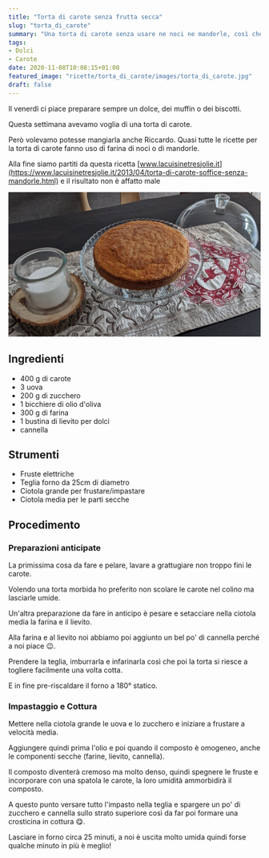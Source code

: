 ```yaml
---
title: "Torta di carote senza frutta secca"
slug: "torta_di_carote"
summary: "Una torta di carote senza usare ne noci ne mandorle, così che anche i bambini possano mangiarla"
tags:
- Dolci
- Carote
date: 2020-11-08T10:08:15+01:00
featured_image: "ricette/torta_di_carote/images/torta_di_carote.jpg"
draft: false
---
```


Il venerdì ci piace preparare sempre un dolce, dei muffin o dei biscotti.

Questa settimana avevamo voglia di una torta di carote.

Però volevamo potesse mangiarla anche Riccardo. Quasi tutte le ricette per la torta di carote fanno uso di farina di noci o di mandorle.

Alla fine siamo partiti da questa ricetta [www.lacuisinetresjolie.it](https://www.lacuisinetresjolie.it/2013/04/torta-di-carote-soffice-senza-mandorle.html) e il risultato non è affatto male

![Risultato](images/torta_di_carote.jpg)

## Ingredienti
* 400 g di carote
* 3 uova
* 200 g di zucchero
* 1 bicchiere di olio d'oliva
* 300 g di farina
* 1 bustina di lievito per dolci
* cannella

## Strumenti
* Fruste elettriche
* Teglia forno da 25cm di diametro
* Ciotola grande per frustare/impastare
* Ciotola media per le parti secche

## Procedimento

### Preparazioni anticipate
La primissima cosa da fare e pelare, lavare a grattugiare non troppo fini le carote.

Volendo una torta morbida ho preferito non scolare le carote nel colino ma lasciarle umide.

Un'altra preparazione da fare in anticipo è pesare e setacciare nella ciotola media la farina e il lievito.

Alla farina e al lievito noi abbiamo poi aggiunto un bel po' di cannella perché a noi piace 😉.

Prendere la teglia, imburrarla e infarinarla così che poi la torta si riesce a togliere facilmente una volta cotta.

E in fine pre-riscaldare il forno a 180° statico.

### Impastaggio e Cottura

Mettere nella ciotola grande le uova e lo zucchero e iniziare a frustare a velocità media.

Aggiungere quindi prima l'olio e poi quando il composto è omogeneo, anche le componenti secche (farine, lievito, cannella).

Il composto diventerà cremoso ma molto denso, quindi spegnere le fruste e incorporare con una spatola le carote, la loro umidità ammorbidirà il composto.

A questo punto versare tutto l'impasto nella teglia e spargere un po' di zucchero e cannella sullo strato superiore così da far poi formare una crosticina in cottura 😋.

Lasciare in forno circa 25 minuti, a noi è uscita molto umida quindi forse qualche minuto in più è meglio!




